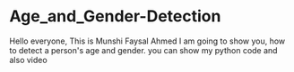 # Age_and_Gender-Detection
Hello everyone, This is Munshi Faysal Ahmed
I am going to show you, how to detect a person's age and gender.
you can show my python code and also video
